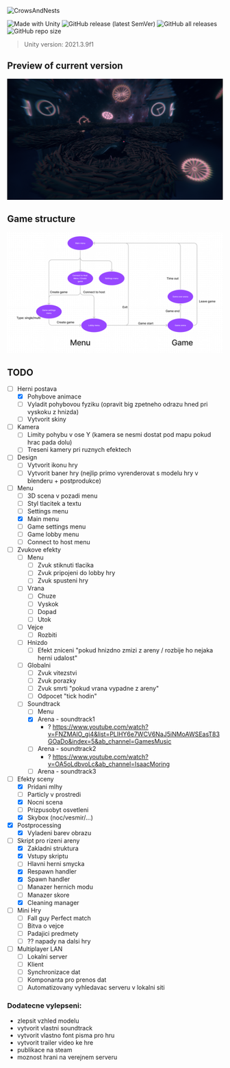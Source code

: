 ![CrowsAndNests](https://socialify.git.ci/0xMartin/CrowsAndNests/image?description=1&font=Jost&forks=1&issues=1&language=1&name=1&owner=1&pattern=Brick%20Wall&pulls=1&stargazers=1&theme=Light)

<div>
  <img alt="Made with Unity" src="https://img.shields.io/badge/Made%20with-Unity-57b9d3.svg?style=flat&logo=unity">
  <img alt="GitHub release (latest SemVer)" src="https://img.shields.io/github/v/release/0xMartin/CrowsAndNests">
  <img alt="GitHub all releases" src="https://img.shields.io/github/downloads/0xMartin/CrowsAndNests/total">
  <img alt="GitHub repo size" src="https://img.shields.io/github/repo-size/0xMartin/CrowsAndNests">
</div>

> Unity version: 2021.3.9f1

## Preview of current version

<img src="./Doc/preview.png">

## Game structure

<img src="./Doc/main_structure.png">

## TODO
- [ ] Herni postava
  - [X] Pohybove animace
  - [ ] Vyladit pohybovou fyziku (opravit big zpetneho odrazu hned pri vyskoku z hnizda)
  - [ ] Vytvorit skiny
- [ ] Kamera
  - [ ] Limity pohybu v ose Y (kamera se nesmi dostat pod mapu pokud hrac pada dolu)
  - [ ] Treseni kamery pri ruznych efektech
- [ ] Design
  - [ ] Vytvorit ikonu hry
  - [ ] Vytvorit baner hry (nejlip primo vyrenderovat s modelu hry v blenderu + postprodukce)
- [ ] Menu
  - [ ] 3D scena v pozadi menu
  - [ ] Styl tlacitek a textu
  - [ ] Settings menu
  - [X] Main menu
  - [ ] Game settings menu
  - [ ] Game lobby menu
  - [ ] Connect to host menu
- [ ] Zvukove efekty
  - [ ] Menu
    - [ ] Zvuk stiknuti tlacika
    - [ ] Zvuk pripojeni do lobby hry
    - [ ] Zvuk spusteni hry
  - [ ] Vrana
    - [ ] Chuze
    - [ ] Vyskok
    - [ ] Dopad
    - [ ] Utok
  - [ ] Vejce
    - [ ] Rozbiti
  - [ ] Hnizdo
    - [ ] Efekt zniceni "pokud hnizdno zmizi z areny / rozbije ho nejaka herni udalost"
  - [ ] Globalni
    - [ ] Zvuk vitezstvi
    - [ ] Zvuk porazky
    - [ ] Zvuk smrti "pokud vrana vypadne z areny"
    - [ ] Odpocet "tick hodin"
  - [ ] Soundtrack
    - [ ] Menu
    - [X] Arena - soundtrack1 
      - ? https://www.youtube.com/watch?v=FNZMAlO_gi4&list=PLlHY6e7WCV6NaJ5iNMoAWSEasT83GOaDo&index=5&ab_channel=GamesMusic
    - [ ] Arena - soundtrack2
      - ? https://www.youtube.com/watch?v=OA5oLdbvoLc&ab_channel=IsaacMoring
    - [ ] Arena - soundtrack3
- [ ] Efekty sceny
  - [X] Pridani mlhy
  - [ ] Particly v prostredi
  - [X] Nocni scena
  - [ ] Prizpusobyt osvetleni
  - [X] Skybox (noc/vesmir/...)
- [X] Postprocessing
  - [X] Vyladeni barev obrazu
- [ ] Skript pro rizeni areny
  - [X] Zakladni struktura
  - [X] Vstupy skriptu
  - [ ] Hlavni herni smycka
  - [X] Respawn handler
  - [X] Spawn handler
  - [ ] Manazer hernich modu
  - [ ] Manazer skore
  - [X] Cleaning manager
- [ ] Mini Hry
  - [ ] Fall guy Perfect match
  - [ ] Bitva o vejce
  - [ ] Padajici predmety
  - [ ] ?? napady na dalsi hry
- [ ] Multiplayer LAN
  - [ ] Lokalni server
  - [ ] Klient
  - [ ] Synchronizace dat
  - [ ] Komponanta pro prenos dat
  - [ ] Automatizovany vyhledavac serveru v lokalni siti
  
### Dodatecne vylepseni: 
* zlepsit vzhled modelu
* vytvorit vlastni soundtrack
* vytvorit vlastno font pisma pro hru
* vytvorit trailer video ke hre
* publikace na steam
* moznost hrani na verejnem serveru
